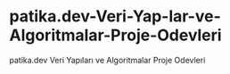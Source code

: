 # patika.dev-Veri-Yap-lar-ve-Algoritmalar-Proje-Odevleri
patika.dev Veri Yapıları ve Algoritmalar Proje Odevleri
